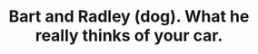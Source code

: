 ---
layout: product
title: "Bart and Radley (dog). What he really thinks of your car. "
price: "1100" 
desc: "1/24 Figura"
img_path: "/assets/img/MBLTD24049.webp"
brand: "MasterBox"
available: false
special_offer: false
new: false
soon: false
cat: "010000"
subcat: "015300"
subsubcat: "0N/A"
sifra: "MBLTD24049"
popular: false
spec: false
---